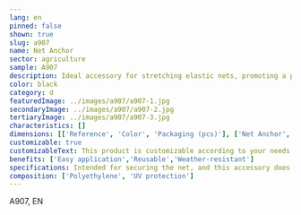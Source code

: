 ```yaml
---
lang: en
pinned: false
shown: true
slug: a907
name: Net Anchor
sector: agriculture
sample: A907
description: Ideal accessory for stretching elastic nets, promoting a perfect fixation of the net.
color: black
category: d
featuredImage: ../images/a907/a907-1.jpg
secondaryImage: ../images/a907/a907-2.jpg
tertiaryImage: ../images/a907/a907-3.jpg
characteristics: []
dimensions: [['Reference', 'Color', 'Packaging (pcs)'], ['Net Anchor', 'Black', '1500']]
customizable: true
customizableText: This product is customizable according to your needs. Contact us for more information.
benefits: ['Easy application','Reusable','Weather-resistant']
specifications: Intended for securing the net, and this accessory does not damage the net's structure.
composition: ['Polyethylene', 'UV protection']
---
```


A907, EN
